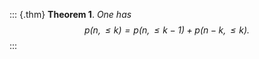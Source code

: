 ::: {.thm}
**Theorem 1**. *One has $$\label{eqn:RecNK}
p(n, \le k) = p(n, \le k-1) + p(n-k, \le k).$$*
:::
